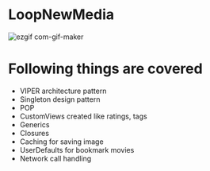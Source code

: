 # LoopNewMedia

![ezgif com-gif-maker](https://user-images.githubusercontent.com/25637004/200103597-7feb9b42-7d66-4d99-aed4-e8537487a59d.gif)



# Following things are covered 
- VIPER architecture pattern
- Singleton design pattern 
- POP
- CustomViews created like ratings, tags 
- Generics
- Closures 
- Caching for saving image
- UserDefaults for bookmark movies
- Network call handling
